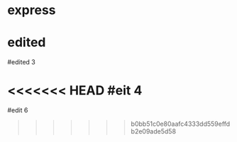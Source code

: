 ﻿# express

# edited


#edited 3


<<<<<<< HEAD
#eit 4
=======
#edit 6
>>>>>>> b0bb51c0e80aafc4333dd559effdb2e09ade5d58
